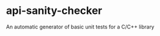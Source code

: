 api-sanity-checker
==================

An automatic generator of basic unit tests for a C/C++ library